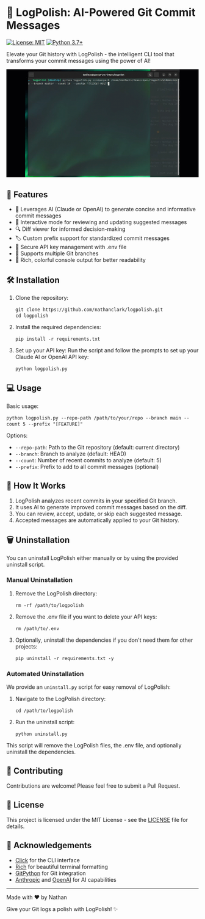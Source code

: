 # 🌟 LogPolish: AI-Powered Git Commit Messages

[![License: MIT](https://img.shields.io/badge/License-MIT-yellow.svg)](https://opensource.org/licenses/MIT)
[![Python 3.7+](https://img.shields.io/badge/python-3.7+-blue.svg)](https://www.python.org/downloads/)

Elevate your Git history with LogPolish - the intelligent CLI tool that transforms your commit messages using the power of AI!

![LogPolish Demo](docs/assets/demo.gif)

## 🚀 Features

- 🤖 Leverages AI (Claude or OpenAI) to generate concise and informative commit messages
- 🔄 Interactive mode for reviewing and updating suggested messages
- 🔍 Diff viewer for informed decision-making
- 🏷️ Custom prefix support for standardized commit messages
- 🔐 Secure API key management with .env file
- 🔀 Supports multiple Git branches
- 🎨 Rich, colorful console output for better readability

## 🛠️ Installation

1. Clone the repository:

   ```
   git clone https://github.com/nathanclark/logpolish.git
   cd logpolish
   ```

2. Install the required dependencies:

   ```
   pip install -r requirements.txt
   ```

3. Set up your API key:
   Run the script and follow the prompts to set up your Claude AI or OpenAI API key:
   ```
   python logpolish.py
   ```

## 💻 Usage

Basic usage:

```
python logpolish.py --repo-path /path/to/your/repo --branch main --count 5 --prefix "[FEATURE]"
```

Options:

- `--repo-path`: Path to the Git repository (default: current directory)
- `--branch`: Branch to analyze (default: HEAD)
- `--count`: Number of recent commits to analyze (default: 5)
- `--prefix`: Prefix to add to all commit messages (optional)

## 📘 How It Works

1. LogPolish analyzes recent commits in your specified Git branch.
2. It uses AI to generate improved commit messages based on the diff.
3. You can review, accept, update, or skip each suggested message.
4. Accepted messages are automatically applied to your Git history.

## 🗑️ Uninstallation

You can uninstall LogPolish either manually or by using the provided uninstall script.

### Manual Uninstallation

1. Remove the LogPolish directory:

   ```
   rm -rf /path/to/logpolish
   ```

2. Remove the .env file if you want to delete your API keys:

   ```
   rm /path/to/.env
   ```

3. Optionally, uninstall the dependencies if you don't need them for other projects:
   ```
   pip uninstall -r requirements.txt -y
   ```

### Automated Uninstallation

We provide an `uninstall.py` script for easy removal of LogPolish:

1. Navigate to the LogPolish directory:

   ```
   cd /path/to/logpolish
   ```

2. Run the uninstall script:
   ```
   python uninstall.py
   ```

This script will remove the LogPolish files, the .env file, and optionally uninstall the dependencies.

## 🤝 Contributing

Contributions are welcome! Please feel free to submit a Pull Request.

## 📄 License

This project is licensed under the MIT License - see the [LICENSE](LICENSE) file for details.

## 🙏 Acknowledgements

- [Click](https://click.palletsprojects.com/) for the CLI interface
- [Rich](https://rich.readthedocs.io/) for beautiful terminal formatting
- [GitPython](https://gitpython.readthedocs.io/) for Git integration
- [Anthropic](https://www.anthropic.com/) and [OpenAI](https://openai.com/) for AI capabilities

---

Made with ❤️ by Nathan

Give your Git logs a polish with LogPolish! ✨
